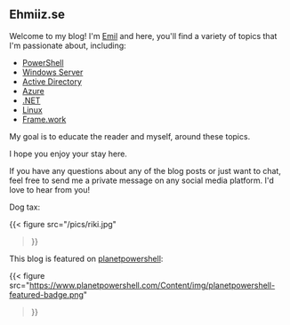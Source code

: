 ## Ehmiiz.se

Welcome to my blog! I'm [Emil](https://ehmiiz.se/about) and here, you'll find a variety of topics that I'm passionate about, including:

- [PowerShell](https://jsnover.com/Docs/MonadManifesto.pdf)
- [Windows Server](https://petri.com/category/windows-server)
- [Active Directory](https://joeware.net/)
- [Azure](https://learn.microsoft.com/en-us/azure/active-directory/hybrid/)
- [.NET](https://www.hanselman.com/)
- [Linux](https://pop.system76.com/)
- [Frame.work](https://frame.work/about)

My goal is to educate the reader and myself, around these topics.

I hope you enjoy your stay here.

If you have any questions about any of the blog posts or just want to chat, feel free to send me a private message on any social media platform. I'd love to hear from you!

Dog tax:

{{< figure
  src="/pics/riki.jpg"
>}}

This blog is featured on [planetpowershell](https://planetpowershell.com):

{{< figure
  src="https://www.planetpowershell.com/Content/img/planetpowershell-featured-badge.png"
>}}
